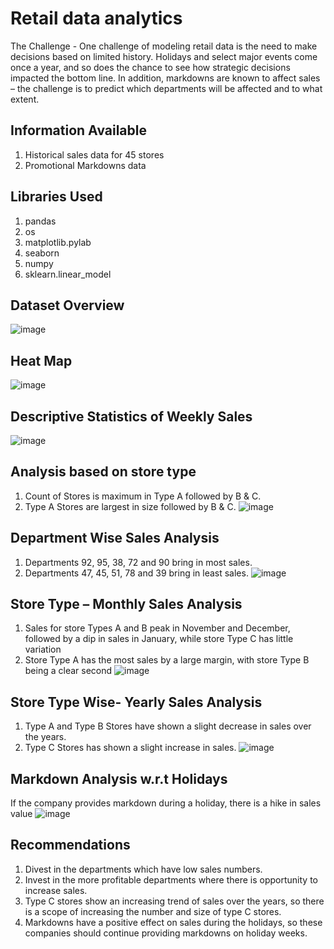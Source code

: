 # Retail data analytics
The Challenge - One challenge of modeling retail data is the need to make decisions based on limited history. Holidays and select major events come once a year, and so does the chance to see how strategic decisions impacted the bottom line. In addition, markdowns are known to affect sales – the challenge is to predict which departments will be affected and to what extent.
## Information Available
1. Historical sales data for 45 stores 
2. Promotional Markdowns data
## Libraries Used
1. pandas
2. os
3. matplotlib.pylab
4. seaborn
5. numpy
6. sklearn.linear_model
## Dataset Overview
![image](https://user-images.githubusercontent.com/84420303/133950104-e088d410-0bba-4c6c-a9ef-54b808648de1.png)
## Heat Map
![image](https://user-images.githubusercontent.com/84420303/133950142-06be3598-6110-4560-90b7-a3e42264a97d.png)
## Descriptive Statistics of Weekly Sales 
![image](https://user-images.githubusercontent.com/84420303/133950161-98c66a2a-0926-44f3-9f36-bd6e3de25911.png)
## Analysis based on store type
1. Count of Stores is maximum in Type A followed by B & C.
2. Type A Stores are largest in size followed by B & C.
![image](https://user-images.githubusercontent.com/84420303/133950179-79da4e82-db54-481c-8d4c-b56f4da35362.png)
## Department Wise Sales Analysis
1. Departments 92, 95, 38, 72 and 90 bring in most sales.
2. Departments 47, 45, 51, 78 and 39 bring in least sales.
![image](https://user-images.githubusercontent.com/84420303/133950216-106c9c3e-a557-4f52-9f9e-55c55e24690b.png)
## Store Type – Monthly Sales Analysis
1. Sales for store Types A and B peak in November and December, followed by a dip in sales in January, while store Type C has little variation
2. Store Type A has the most sales by a large margin, with store Type B being a clear second
![image](https://user-images.githubusercontent.com/84420303/133950255-ab4979a4-7a1e-4568-b1ed-6b8d6faae9d8.png)
## Store Type Wise- Yearly Sales Analysis
1. Type A and Type B Stores have shown a slight decrease in sales over the years.
2. Type C Stores has shown a slight increase in sales.
![image](https://user-images.githubusercontent.com/84420303/133950287-b7ac47a3-acf0-407e-87d3-6a9d4eb61161.png)
## Markdown Analysis w.r.t Holidays
If the company provides markdown during a holiday, there is a hike in sales value
![image](https://user-images.githubusercontent.com/84420303/133950308-f89900a6-441e-469d-bd2a-b8f15c54c87d.png)
## Recommendations
1. Divest in the departments which have low sales numbers.
2. Invest in the more profitable departments where there is opportunity to increase sales.
3. Type C stores show an increasing trend of sales over the years, so there is a scope of increasing the number and size of type C stores.
4. Markdowns have a positive effect on sales during the holidays, so these companies should continue providing markdowns on holiday weeks.




